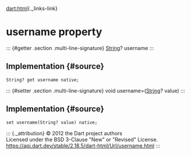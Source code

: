 [dart:html](../../dart-html/dart-html-library){._links-link}

username property
=================

::: {#getter .section .multi-line-signature}
[String](../../dart-core/string-class)? username
:::

Implementation {#source}
--------------

``` {.language-dart data-language="dart"}
String? get username native;
```

::: {#setter .section .multi-line-signature}
void username=([String](../../dart-core/string-class)? value)
:::

Implementation {#source}
--------------

``` {.language-dart data-language="dart"}
set username(String? value) native;
```

::: {._attribution}
© 2012 the Dart project authors\
Licensed under the BSD 3-Clause \"New\" or \"Revised\" License.\
<https://api.dart.dev/stable/2.18.5/dart-html/Url/username.html>
:::
